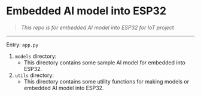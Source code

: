 # Embedded AI model into ESP32

> *This repo is for embedded AI model into ESP32 for IoT project*

---

Entry: `app.py`

1. `models` directory:
    - This directory contains some sample AI model for embedded into ESP32.
2. `utils` directory:
    - This directory contains some utility functions for making models or embedded AI model into ESP32.

